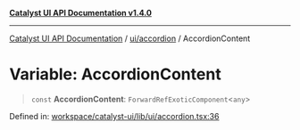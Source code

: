 [**Catalyst UI API Documentation v1.4.0**](../../../README.md)

---

[Catalyst UI API Documentation](../../../README.md) / [ui/accordion](../README.md) / AccordionContent

# Variable: AccordionContent

> `const` **AccordionContent**: `ForwardRefExoticComponent`\<`any`\>

Defined in: [workspace/catalyst-ui/lib/ui/accordion.tsx:36](https://github.com/TheBranchDriftCatalyst/catalyst-ui/blob/main/lib/ui/accordion.tsx#L36)
